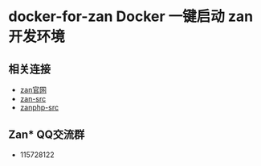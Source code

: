# docker-for-zan Docker 一键启动 zan 开发环境

## 相关连接

- [zan官网](http://zanphp.io/)
- [zan-src](https://github.com/youzan/zan/)
- [zanphp-src](https://github.com/youzan/zanphp) 

## Zan* QQ交流群

- 115728122